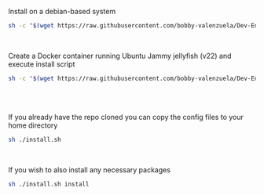 

Install on a debian-based system
```bash
sh -c "$(wget https://raw.githubusercontent.com/bobby-valenzuela/Dev-Environment/refs/heads/main/init.sh -O -)"
```

<br />

Create a Docker container running Ubuntu Jammy jellyfish (v22) and execute install script
```bash
sh -c "$(wget https://raw.githubusercontent.com/bobby-valenzuela/Dev-Environment/refs/heads/main/jammy_init.sh -O -)"
```

<br />

<br />

If you already have the repo cloned you can copy the config files to your home directory
```bash
sh ./install.sh
```

<br />

If you wish to also install any necessary packages
```bash
sh ./install.sh install
```
